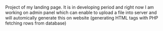 Project of my landing page. It is in developing period and right now I am working on admin panel which can enable to upload a file into server and will automically generate this on website (generating HTML tags with PHP fetching rows from database)
